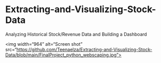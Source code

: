 # Extracting-and-Visualizing-Stock-Data
Analyzing Historical Stock/Revenue Data and Building a Dashboard

<img width=“964” alt=“Screen shot” src=“https://github.com/Teenaelza/Extracting-and-Visualizing-Stock-Data/blob/main/FinalProject_python_webscaping.jpg”>
